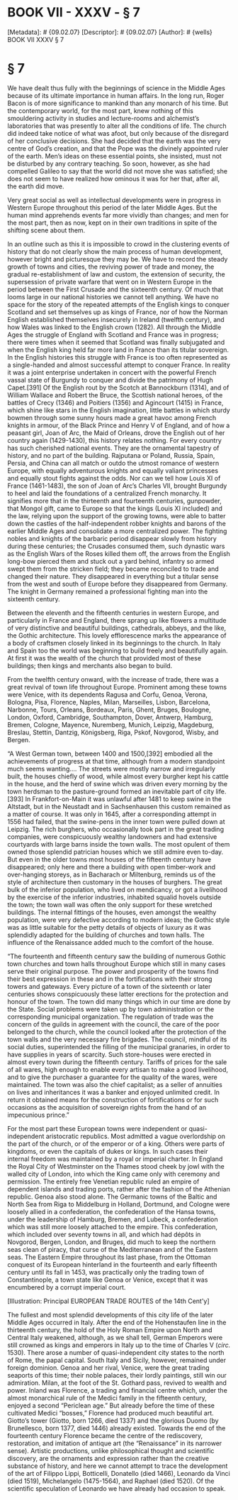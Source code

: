 # BOOK VII - XXXV - § 7
[Metadata]: # {09.02.07}
[Descriptor]: # {09.02.07}
[Author]: # {wells}
BOOK VII
XXXV
§ 7
# § 7
We have dealt thus fully with the beginnings of science in the Middle Ages
because of its ultimate importance in human affairs. In the long run, Roger
Bacon is of more significance to mankind than any monarch of his time. But the
contemporary world, for the most part, knew nothing of this smouldering
activity in studies and lecture-rooms and alchemist’s laboratories that was
presently to alter all the conditions of life. The church did indeed take
notice of what was afoot, but only because of the disregard of her conclusive
decisions. She had decided that the earth was the very centre of God’s
creation, and that the Pope was the divinely appointed ruler of the earth.
Men’s ideas on these essential points, she insisted, must not be disturbed by
any contrary teaching. So soon, however, as she had compelled Galileo to say
that the world did not move she was satisfied; she does not seem to have
realized how ominous it was for her that, after all, the earth did move.

Very great social as well as intellectual developments were in progress in
Western Europe throughout this period of the later Middle Ages. But the human
mind apprehends events far more vividly than changes; and men for the most
part, then as now, kept on in their own traditions in spite of the shifting
scene about them.

In an outline such as this it is impossible to crowd in the clustering events
of history that do not clearly show the main process of human development,
however bright and picturesque they may be. We have to record the steady growth
of towns and cities, the reviving power of trade and money, the gradual
re-establishment of law and custom, the extension of security, the supersession
of private warfare that went on in Western Europe in the period between the
First Crusade and the sixteenth century. Of much that looms large in our
national histories we cannot tell anything. We have no space for the story of
the repeated attempts of the English kings to conquer Scotland and set
themselves up as kings of France, nor of how the Norman English established
themselves insecurely in Ireland (twelfth century), and how Wales was linked to
the English crown (1282). All through the Middle Ages the struggle of England
with Scotland and France was in progress; there were times when it seemed that
Scotland was finally subjugated and when the English king held far more land in
France than its titular sovereign. In the English histories this struggle with
France is too often represented as a single-handed and almost successful
attempt to conquer France. In reality it was a joint enterprise undertaken in
concert with the powerful French vassal state of Burgundy to conquer and divide
the patrimony of Hugh Capet.[391] Of the English rout by the Scotch at
Bannockburn (1314), and of William Wallace and Robert the Bruce, the Scottish
national heroes, of the battles of Crecy (1346) and Poitiers (1356) and
Agincourt (1415) in France, which shine like stars in the English imagination,
little battles in which sturdy bowmen through some sunny hours made a great
havoc among French knights in armour, of the Black Prince and Henry V of
England, and of how a peasant girl, Joan of Arc, the Maid of Orleans, drove the
English out of her country again (1429-1430), this history relates nothing. For
every country has such cherished national events. They are the ornamental
tapestry of history, and no part of the building. Rajputana or Poland, Russia,
Spain, Persia, and China can all match or outdo the utmost romance of western
Europe, with equally adventurous knights and equally valiant princesses and
equally stout fights against the odds. Nor can we tell how Louis XI of France
(1461-1483), the son of Joan of Arc’s Charles VII, brought Burgundy to heel and
laid the foundations of a centralized French monarchy. It signifies more that
in the thirteenth and fourteenth centuries, gunpowder, that Mongol gift, came
to Europe so that the kings (Louis XI included) and the law, relying upon the
support of the growing towns, were able to batter down the castles of the
half-independent robber knights and barons of the earlier Middle Ages and
consolidate a more centralized power. The fighting nobles and knights of the
barbaric period disappear slowly from history during these centuries; the
Crusades consumed them, such dynastic wars as the English Wars of the Roses
killed them off, the arrows from the English long-bow pierced them and stuck
out a yard behind, infantry so armed swept them from the stricken field; they
became reconciled to trade and changed their nature. They disappeared in
everything but a titular sense from the west and south of Europe before they
disappeared from Germany. The knight in Germany remained a professional
fighting man into the sixteenth century.

Between the eleventh and the fifteenth centuries in western Europe, and
particularly in France and England, there sprang up like flowers a multitude of
very distinctive and beautiful buildings, cathedrals, abbeys, and the like, the
Gothic architecture. This lovely efflorescence marks the appearance of a body
of craftsmen closely linked in its beginnings to the church. In Italy and Spain
too the world was beginning to build freely and beautifully again. At first it
was the wealth of the church that provided most of these buildings; then kings
and merchants also began to build.

From the twelfth century onward, with the increase of trade, there was a great
revival of town life throughout Europe. Prominent among these towns were
Venice, with its dependents Ragusa and Corfu, Genoa, Verona, Bologna, Pisa,
Florence, Naples, Milan, Marseilles, Lisbon, Barcelona, Narbonne, Tours,
Orleans, Bordeaux, Paris, Ghent, Bruges, Boulogne, London, Oxford, Cambridge,
Southampton, Dover, Antwerp, Hamburg, Bremen, Cologne, Mayence, Nuremberg,
Munich, Leipzig, Magdeburg, Breslau, Stettin, Dantzig, Königsberg, Riga, Pskof,
Novgorod, Wisby, and Bergen.

“A West German town, between 1400 and 1500,[392] embodied all the achievements
of progress at that time, although from a modern standpoint much seems
wanting.... The streets were mostly narrow and irregularly built, the houses
chiefly of wood, while almost every burgher kept his cattle in the house, and
the herd of swine which was driven every morning by the town herdsman to the
pasture-ground formed an inevitable part of city life.[393] In
Frankfort-on-Main it was unlawful after 1481 to keep swine in the Altstadt, but
in the Neustadt and in Sachsenhausen this custom remained as a matter of
course. It was only in 1645, after a corresponding attempt in 1556 had failed,
that the swine-pens in the inner town were pulled down at Leipzig. The rich
burghers, who occasionally took part in the great trading companies, were
conspicuously wealthy landowners and had extensive courtyards with large barns
inside the town walls. The most opulent of them owned those splendid patrician
houses which we still admire even to-day. But even in the older towns most
houses of the fifteenth century have disappeared; only here and there a
building with open timber-work and over-hanging storeys, as in Bacharach or
Miltenburg, reminds us of the style of architecture then customary in the
houses of burghers. The great bulk of the inferior population, who lived on
mendicancy, or got a livelihood by the exercise of the inferior industries,
inhabited squalid hovels outside the town; the town wall was often the only
support for these wretched buildings. The internal fittings of the houses, even
amongst the wealthy population, were very defective according to modern ideas;
the Gothic style was as little suitable for the petty details of objects of
luxury as it was splendidly adapted for the building of churches and town
halls. The influence of the Renaissance added much to the comfort of the house.

“The fourteenth and fifteenth century saw the building of numerous Gothic town
churches and town halls throughout Europe which still in many cases serve their
original purpose. The power and prosperity of the towns find their best
expression in these and in the fortifications with their strong towers and
gateways. Every picture of a town of the sixteenth or later centuries shows
conspicuously these latter erections for the protection and honour of the town.
The town did many things which in our time are done by the State. Social
problems were taken up by town administration or the corresponding municipal
organization. The regulation of trade was the concern of the guilds in
agreement with the council, the care of the poor belonged to the church, while
the council looked after the protection of the town walls and the very
necessary fire brigades. The council, mindful of its social duties,
superintended the filling of the municipal granaries, in order to have supplies
in years of scarcity. Such store-houses were erected in almost every town
during the fifteenth century. Tariffs of prices for the sale of all wares, high
enough to enable every artisan to make a good livelihood, and to give the
purchaser a guarantee for the quality of the wares, were maintained. The town
was also the chief capitalist; as a seller of annuities on lives and
inheritances it was a banker and enjoyed unlimited credit. In return it
obtained means for the construction of fortifications or for such occasions as
the acquisition of sovereign rights from the hand of an impecunious prince.”

For the most part these European towns were independent or quasi-independent
aristocratic republics. Most admitted a vague overlordship on the part of the
church, or of the emperor or of a king. Others were parts of kingdoms, or even
the capitals of dukes or kings. In such cases their internal freedom was
maintained by a royal or imperial charter. In England the Royal City of
Westminster on the Thames stood cheek by jowl with the walled city of London,
into which the King came only with ceremony and permission. The entirely free
Venetian republic ruled an empire of dependent islands and trading ports,
rather after the fashion of the Athenian republic. Genoa also stood alone. The
Germanic towns of the Baltic and North Sea from Riga to Middelburg in Holland,
Dortmund, and Cologne were loosely allied in a confederation, the confederation
of the Hansa towns, under the leadership of Hamburg, Bremen, and Lubeck, a
confederation which was still more loosely attached to the empire. This
confederation, which included over seventy towns in all, and which had dépôts
in Novgorod, Bergen, London, and Bruges, did much to keep the northern seas
clean of piracy, that curse of the Mediterranean and of the Eastern seas. The
Eastern Empire throughout its last phase, from the Ottoman conquest of its
European hinterland in the fourteenth and early fifteenth century until its
fall in 1453, was practically only the trading town of Constantinople, a town
state like Genoa or Venice, except that it was encumbered by a corrupt imperial
court.

[Illustration: Principal EUROPEAN TRADE ROUTES of the 14th Cent'y]

The fullest and most splendid developments of this city life of the later
Middle Ages occurred in Italy. After the end of the Hohenstaufen line in the
thirteenth century, the hold of the Holy Roman Empire upon North and Central
Italy weakened, although, as we shall tell, German Emperors were still crowned
as kings and emperors in Italy up to the time of Charles V (_circ._ 1530).
There arose a number of quasi-independent city states to the north of Rome, the
papal capital. South Italy and Sicily, however, remained under foreign
dominion. Genoa and her rival, Venice, were the great trading seaports of this
time; their noble palaces, their lordly paintings, still win our admiration.
Milan, at the foot of the St. Gothard pass, revived to wealth and power. Inland
was Florence, a trading and financial centre which, under the almost
monarchical rule of the Medici family in the fifteenth century, enjoyed a
second “Periclean age.” But already before the time of these cultivated Medici
“bosses,” Florence had produced much beautiful art. Giotto’s tower (Giotto,
born 1266, died 1337) and the glorious Duomo (by Brunellesco, born 1377, died
1446) already existed. Towards the end of the fourteenth century Florence
became the centre of the rediscovery, restoration, and imitation of antique art
(the “Renaissance” in its narrower sense). Artistic productions, unlike
philosophical thought and scientific discovery, are the ornaments and
expression rather than the creative substance of history, and here we cannot
attempt to trace the development of the art of Filippo Lippi, Botticelli,
Donatello (died 1466), Leonardo da Vinci (died 1519), Michelangelo (1475-1564),
and Raphael (died 1520). Of the scientific speculation of Leonardo we have
already had occasion to speak.

